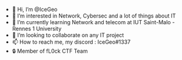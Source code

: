 - 👋 Hi, I’m @IceGeo
- 👀 I’m interested in Network, Cybersec and a lot of things about IT
- 🌱 I’m currently learning Network and telecom at IUT Saint-Malo - Rennes 1 University
- 💞️ I’m looking to collaborate on any IT project
- 📫 How to reach me, my discord : IceGeo#1337
- 🔒 Member of fL0ck CTF Team

<!---
IceGeo/IceGeo is a ✨ special ✨ repository because its `README.md` (this file) appears on your GitHub profile.
You can click the Preview link to take a look at your changes.
--->
